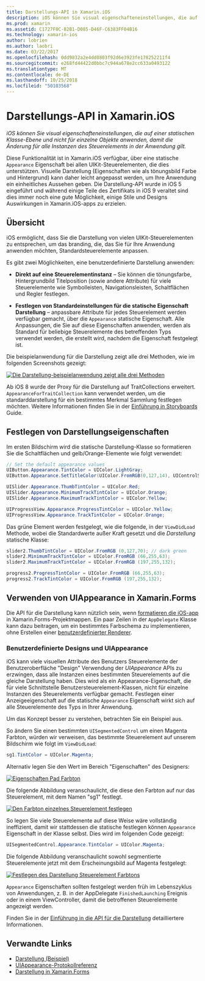```yaml
---
title: Darstellungs-API in Xamarin.iOS
description: iOS können Sie visual eigenschafteneinstellungen, die auf einer statischen Klasse-Ebene und nicht für einzelne Objekte anwenden, damit die Änderung für alle Instanzen des Steuerelements in der Anwendung gilt.
ms.prod: xamarin
ms.assetid: C1727F0C-82B1-D085-D46F-C6383FF04B16
ms.technology: xamarin-ios
author: lobrien
ms.author: laobri
ms.date: 03/22/2017
ms.openlocfilehash: 0dd9832a2e4dd0803f92d6e3923fe178252211f4
ms.sourcegitcommit: e268fd44422d0bbc7c944a678e2cc633a0493122
ms.translationtype: MT
ms.contentlocale: de-DE
ms.lasthandoff: 10/25/2018
ms.locfileid: "50103568"
---
```

# <a name="appearance-api-in-xamarinios"></a>Darstellungs-API in Xamarin.iOS

_iOS können Sie visual eigenschafteneinstellungen, die auf einer statischen Klasse-Ebene und nicht für einzelne Objekte anwenden, damit die Änderung für alle Instanzen des Steuerelements in der Anwendung gilt._

Diese Funktionalität ist in Xamarin.iOS verfügbar, über eine statische `Appearance` Eigenschaft bei allen UIKit-Steuerelementen, die dies unterstützen. Visuelle Darstellung (Eigenschaften wie als tönungsbild Farbe und Hintergrund) kann daher leicht angepasst werden, um Ihre Anwendung ein einheitliches Aussehen geben. Die Darstellung-API wurde in iOS 5 eingeführt und während einige Teile des Zertifikats in iOS 9 veraltet sind dies immer noch eine gute Möglichkeit, einige Stile und Designs Auswirkungen in Xamarin.iOS-apps zu erzielen.

## <a name="overview"></a>Übersicht

iOS ermöglicht, dass Sie die Darstellung von vielen UIKit-Steuerelementen zu entsprechen, um das branding, die, das Sie für Ihre Anwendung anwenden möchten, Standardsteuerelemente anpassen.

Es gibt zwei Möglichkeiten, eine benutzerdefinierte Darstellung anwenden:

- **Direkt auf eine Steuerelementinstanz** – Sie können die tönungsfarbe, Hintergrundbild Titelposition (sowie andere Attribute) für viele Steuerelemente wie Symbolleisten, Navigationsleisten, Schaltflächen und Regler festlegen.

- **Festlegen von Standardeinstellungen für die statische Eigenschaft Darstellung** – anpassbare Attribute für jedes Steuerelement werden verfügbar gemacht, über die `Appearance` statische Eigenschaft. Alle Anpassungen, die Sie auf diese Eigenschaften anwenden, werden als Standard für beliebige Steuerelemente des betreffenden Typs verwendet werden, die erstellt wird, nachdem die Eigenschaft festgelegt ist.

Die beispielanwendung für die Darstellung zeigt alle drei Methoden, wie im folgenden Screenshots gezeigt:

 [![](introduction-to-the-appearance-api-images/appearance01.png "Die Darstellung-beispielanwendung zeigt alle drei Methoden")](introduction-to-the-appearance-api-images/appearance01.png#lightbox)

Ab iOS 8 wurde der Proxy für die Darstellung auf TraitCollections erweitert.
 `AppearanceForTraitCollection` kann verwendet werden, um die standarddarstellung für ein bestimmtes Merkmal Sammlung festlegen möchten. Weitere Informationen finden Sie in der [Einführung in Storyboards](~/ios/user-interface/storyboards/unified-storyboards.md) Guide.


## <a name="setting-appearance-properties"></a>Festlegen von Darstellungseigenschaften

Im ersten Bildschirm wird die statische Darstellung-Klasse so formatieren Sie die Schaltflächen und gelb/Orange-Elemente wie folgt verwendet:

```csharp
// Set the default appearance values
UIButton.Appearance.TintColor = UIColor.LightGray;
UIButton.Appearance.SetTitleColor(UIColor.FromRGB(0,127,14), UIControlState.Normal);

UISlider.Appearance.ThumbTintColor = UIColor.Red;
UISlider.Appearance.MinimumTrackTintColor = UIColor.Orange;
UISlider.Appearance.MaximumTrackTintColor = UIColor.Yellow;

UIProgressView.Appearance.ProgressTintColor = UIColor.Yellow;
UIProgressView.Appearance.TrackTintColor = UIColor.Orange;
```

Das grüne Element werden festgelegt, wie die folgende, in der `ViewDidLoad` Methode, wobei die Standardwerte außer Kraft gesetzt und die *Darstellung* statische Klasse:

```csharp
slider2.ThumbTintColor = UIColor.FromRGB (0,127,70); // dark green
slider2.MinimumTrackTintColor = UIColor.FromRGB (66,255,63);
slider2.MaximumTrackTintColor = UIColor.FromRGB (197,255,132);
```

```csharp
progress2.ProgressTintColor = UIColor.FromRGB (66,255,63);
progress2.TrackTintColor = UIColor.FromRGB (197,255,132);
```

## <a name="using-uiappearance-in-xamarinforms"></a>Verwenden von UIAppearance in Xamarin.Forms

Die API für die Darstellung kann nützlich sein, wenn [formatieren die iOS-app](~/xamarin-forms/platform/ios/theme.md#uiappearance) in Xamarin.Forms-Projektmappen. Ein paar Zeilen in der `AppDelegate` Klasse kann dazu beitragen, um ein bestimmtes Farbschema zu implementieren, ohne Erstellen einer [benutzerdefinierter Renderer](~/xamarin-forms/app-fundamentals/custom-renderer/index.md).


### <a name="custom-themes-and-uiappearance"></a>Benutzerdefinierte Designs und UIAppearance

iOS kann viele visuellen Attribute des Benutzers Steuerelemente der Benutzeroberfläche "Design" Verwendung der *UIAppearance* APIs zu erzwingen, dass alle Instanzen eines bestimmten Steuerelements auf die gleiche Darstellung haben. Dies wird als ein Appearance-Eigenschaft, die für viele Schnittstelle Benutzersteuerelement-Klassen, nicht für einzelne Instanzen des Steuerelements verfügbar gemacht. Festlegen einer Anzeigeeigenschaft auf die statische `Appearance` Eigenschaft wirkt sich auf alle Steuerelemente des Typs in Ihrer Anwendung.

Um das Konzept besser zu verstehen, betrachten Sie ein Beispiel aus.

So ändern Sie einen bestimmten `UISegmentedControl` um einen Magenta Farbton, würden wir verweisen, das bestimmte Steuerelement auf unserem Bildschirm wie folgt im `ViewDidLoad`:

```csharp
sg1.TintColor = UIColor.Magenta;
```

Alternativ legen Sie den Wert im Bereich "Eigenschaften" des Designers: 

[![](introduction-to-the-appearance-api-images/propertiespadtint.png "Eigenschaften Pad Farbton")](introduction-to-the-appearance-api-images/propertiespadtint.png#lightbox)

Die folgende Abbildung veranschaulicht, die diese den Farbton auf nur das Steuerelement, mit dem Namen "sg1" festlegt.

 [![](introduction-to-the-appearance-api-images/image53.png "Den Farbton einzelnes Steuerelement festlegen")](introduction-to-the-appearance-api-images/image53.png#lightbox)

So legen Sie viele Steuerelemente auf diese Weise wäre vollständig ineffizient, damit wir stattdessen die statische festlegen können `Appearance` Eigenschaft in der Klasse selbst. Dies wird im folgenden Code gezeigt:

```csharp
UISegmentedControl.Appearance.TintColor = UIColor.Magenta;
```

Die folgende Abbildung veranschaulicht sowohl segmentierte Steuerelemente jetzt mit dem Erscheinungsbild auf Magenta festgelegt:

 [![](introduction-to-the-appearance-api-images/image54.png "Festlegen des Darstellung Steuerelement Farbtons")](introduction-to-the-appearance-api-images/image54.png#lightbox)

`Appearance` Eigenschaften sollten festgelegt werden früh im Lebenszyklus von Anwendungen, z. B. in der AppDelegate `FinishedLaunching` Ereignis oder in einem ViewController, damit die betroffenen Steuerelemente angezeigt werden.


Finden Sie in der [Einführung in die API für die Darstellung](~/ios/user-interface/ios-ui/introduction-to-the-appearance-api.md) detailliertere Informationen.


## <a name="related-links"></a>Verwandte Links

- [Darstellung (Beispiel)](https://developer.xamarin.com/samples/monotouch/IntroToAppearance/)
- [UIAppearance-Protokollreferenz](https://developer.apple.com/library/ios/documentation/UIKit/Reference/UIAppearance_Protocol/)
- [Darstellung in Xamarin.Forms](~/xamarin-forms/platform/ios/theme.md#uiappearance)
